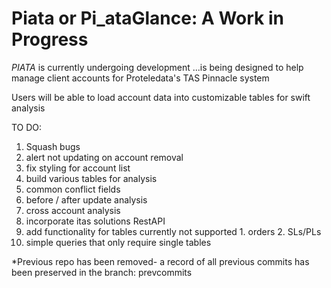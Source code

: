 # Piata or Pi_ataGlance: A Work in Progress

*PIATA* is currently undergoing development
 ...is being designed to help manage client accounts for Proteledata's TAS Pinnacle system

Users will be able to load account data into customizable tables for swift analysis

TO DO:

1. Squash bugs
  1. alert not updating on account removal
  2. fix styling for account list
2. build various tables for analysis
  1. common conflict fields
  2. before / after update analysis
  3. cross account analysis
3. incorporate itas solutions RestAPI
  1. add functionality for tables currently not supported
  	1. orders
  	2. SLs/PLs
  2. simple queries that only require single tables

*Previous repo has been removed- a record of all previous commits has been preserved in the branch: prevcommits